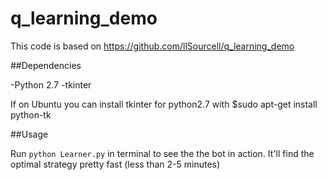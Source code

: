 # q_learning_demo
This code is based on https://github.com/llSourcell/q_learning_demo

##Dependencies

-Python 2.7
-tkinter

If on Ubuntu you can install tkinter for python2.7 with
$sudo apt-get install python-tk

##Usage

Run `python Learner.py` in terminal to see the the bot in action. It'll find the optimal strategy pretty fast (less than 2-5 minutes)
